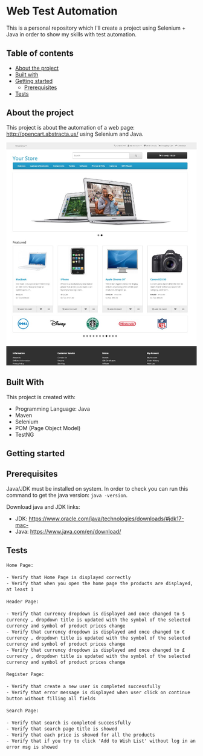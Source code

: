 # Web Test Automation

This is a personal repository which I'll create a project using Selenium + Java in order to show my skills with test automation.

## Table of contents

- [About the project](#about-the-project)
- [Built with](#built-with)
- [Getting started](#getting-started)
  - [Prerequisites](#prerequisites)
- [Tests](#tests)

## About the project

This project is about the automation of a web page: http://opencart.abstracta.us/ using Selenium and Java.

![Web Site](/src/images/website.jpeg)

## Built With

This project is created with:

- Programming Language: Java
- Maven
- Selenium
- POM (Page Object Model)
- TestNG

## Getting started

## Prerequisites

Java/JDK must be installed on system. In order to check you can run this command to get the java version: `java -version`.

Download java and JDK links:

- JDK: https://www.oracle.com/java/technologies/downloads/#jdk17-mac-
- Java: https://www.java.com/en/download/

## Tests

```
Home Page:

- Verify that Home Page is displayed correctly
- Verify that when you open the home page the products are displayed, at least 1

Header Page:

- Verify that currency dropdown is displayed and once changed to $ currency , dropdown title is updated with the symbol of the selected currency and symbol of product prices change
- Verify that currency dropdown is displayed and once changed to € currency , dropdown title is updated with the symbol of the selected currency and symbol of product prices change
- Verify that currency dropdown is displayed and once changed to £ currency , dropdown title is updated with the symbol of the selected currency and symbol of product prices change

Register Page:

- Verify that create a new user is completed successfully
- Verify that error message is displayed when user click on continue button without filling all fields

Search Page:

- Verify that search is completed successfully
- Verify that search page title is showed
- Verify that each price is showed for all the products
- Verify that if you try to click 'Add to Wish List' without log in an error msg is showed

```
